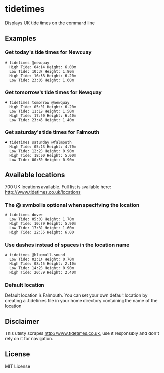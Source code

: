 tidetimes
=========

Displays UK tide times on the command line

## Examples

### Get today's tide times for Newquay

    ♣ tidetimes @newquay
      High Tide: 04:14 Height: 6.00m
      Low Tide: 10:37 Height: 1.80m
      High Tide: 16:38 Height: 6.20m
      Low Tide: 23:06 Height: 1.60m

### Get tomorrow's tide times for Newquay

    ♣ tidetimes tomorrow @newquay
      High Tide: 05:01 Height: 6.20m
      Low Tide: 11:19 Height: 1.50m
      High Tide: 17:20 Height: 6.40m
      Low Tide: 23:46 Height: 1.40m

### Get saturday's tide times for Falmouth

    ♣ tidetimes saturday @falmouth
      High Tide: 05:43 Height: 4.70m
      Low Tide: 12:28 Height: 0.90m
      High Tide: 18:00 Height: 5.00m
      Low Tide: 00:50 Height: 0.90m

## Available locations

700 UK locations available.
Full list is available here: http://www.tidetimes.co.uk/locations

### The @ symbol is optional when specifying the location
    ♣ tidetimes dover
      Low Tide: 05:08 Height: 1.70m
      High Tide: 10:29 Height: 5.90m
      Low Tide: 17:32 Height: 1.60m
      High Tide: 22:55 Height: 6.00

### Use dashes instead of spaces in the location name
    ♣ tidetimes @bluemull-sound
      Low Tide: 02:14 Height: 0.70m
      High Tide: 08:45 Height: 2.10m
      Low Tide: 14:28 Height: 0.90m
      High Tide: 20:59 Height: 2.40m

### Default location

Default location is Falmouth. You can set your own default location by creating a .tidetimes file in your home directory containing the name of the location

## Disclaimer

This utility scrapes http://www.tidetimes.co.uk, use it responsibly and don't rely on it for navigation.

## License

MIT License
